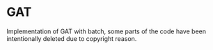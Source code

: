# GAT
Implementation of GAT with batch, some parts of the code have been intentionally deleted due to copyright reason.
